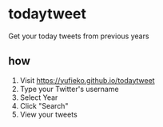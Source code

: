 # todaytweet
Get your today tweets from previous years

## how
1. Visit https://yufieko.github.io/todaytweet
2. Type your Twitter's username
3. Select Year
4. Click "Search"
5. View your tweets
